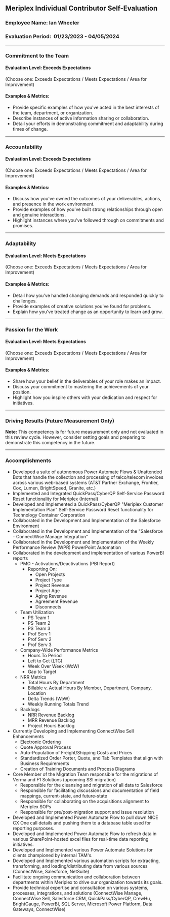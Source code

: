 ## Meriplex Individual Contributor Self-Evaluation

### Employee Name: Ian Wheeler

### Evaluation Period:  01/23/2023 - 04/05/2024

---

### Commitment to the Team

#### Evaluation Level: Exceeds Expectations

(Choose one: Exceeds Expectations / Meets Expectations / Area for Improvement)

#### Examples & Metrics:

- Provide specific examples of how you've acted in the best interests of the team, department, or organization.
- Describe instances of active information sharing or collaboration.
- Detail your efforts in demonstrating commitment and adaptability during times of change.

---

### Accountability

#### Evaluation Level: Exceeds Expectations

(Choose one: Exceeds Expectations / Meets Expectations / Area for Improvement)

#### Examples & Metrics:

- Discuss how you've owned the outcomes of your deliverables, actions, and presence in the work environment.
- Provide examples of how you've built strong relationships through open and genuine interactions.
- Highlight instances where you've followed through on commitments and promises.

---

### Adaptability

#### Evaluation Level: Meets Expectations

(Choose one: Exceeds Expectations / Meets Expectations / Area for Improvement)

#### Examples & Metrics:

- Detail how you've handled changing demands and responded quickly to challenges.
- Provide examples of creative solutions you've found for problems.
- Explain how you've treated change as an opportunity to learn and grow.

---

### Passion for the Work

#### Evaluation Level: Meets Expectations

(Choose one: Exceeds Expectations / Meets Expectations / Area for Improvement)

#### Examples & Metrics:

- Share how your belief in the deliverables of your role makes an impact.
- Discuss your commitment to mastering the achievements of your position.
- Highlight how you inspire others with your dedication and respect for initiatives.

---

### Driving Results (Future Measurement Only)

**Note:** This competency is for future measurement only and not evaluated in this review cycle. However, consider setting goals and preparing to demonstrate this competency in the future.

---

### Accomplishments

- Developed a suite of autonomous Power Automate Flows & Unattended Bots that handle the collection and processing of telco/telecom invoices across various web-based systems (AT&T Partner Exchange, Frontier, Cox, Lumen, BrightSpeed, Granite, etc.)
- Implemented and Integrated QuickPass/CyberQP Self-Service Password Reset functionality for Meriplex (Internal)
- Developed and Implemented a QuickPass/CyberQP "Meriplex Customer Implementation Plan" Self-Service Password Reset functionality for Technology Container Corporation
- Collaborated in the Development and Implementation of the Salesforce Environment 
- Collaborated in the Development and Implementation of the "Salesforce - ConnectWise Manage Integration"
- Collaborated in the Development and Implementation of the Weekly Performance Review (WPR) PowerPoint Automation
- Collaborated in the development and implementation of various PowerBI reports
	- PMO - Activations/Deactivations (PBI Report)
		- Reporting On:
			- Open Projects
			- Project Type
			- Project Revenue
			- Project Age
			- Aging Revenue
			- Agreement Revenue
			- Disconnects
	- Team Utilization
		- PS Team 1
		- PS Team 2
		- PS Team 3
		- Prof Serv 1
		- Prof Serv 2
		- Prof Serv 3
	- Company-Wide Performance Metrics
		- Hours To Period
		- Left to Get (LTG)
		- Week Over Week (WoW)
		- Gap to Target
	- NRR Metrics
		- Total Hours By Department
		- Billable v. Actual Hours By Member, Department, Company, Location
		- Delta Trends (WoW)
		- Weekly Running Totals Trend
	- Backlogs
		- NRR Revenue Backlog
		- MRR Revenue Backlog
		- Project Hours Backlog
- Currently Developing and Implementing ConnectWise Sell Enhancements
	- Electronic Ordering
	- Quote Approval Process
	- Auto-Population of Freight/Shipping Costs and Prices
	- Standardized Order Porter, Quote, and Tab Templates that align with Business Requirements
	- Creation of Training Documents and Process Diagrams
- Core Member of the Migration Team responsible for the migrations of Verma and F1 Solutions (upcoming SSI migration)
	- Responsible for the cleansing and migration of all data to Salesforce
	- Responsible for facilitating discussions and documentation of field mappings, current-state, and future-state
	- Responsible for collaborating on the acquisitions alignment to Meriplex SOPs
	- Responsible for pre/post-migration support and issue resolution
- Developed and Implemented Power Automate Flow to pull down NICE CX One call details and pushing them to a database table used for reporting purposes.
- Developed and Implemented Power Automate Flow to refresh data in various SharePoint-hosted excel files for real-time data reporting initiatives.
- Developed and Implemented various Power Automate Solutions for clients championed by internal TAM's.
- Developed and Implemented various automation scripts for extracting, transforming, and loading/distributing data from various sources (ConnectWise, Salesforce, NetSuite)
- Facilitate ongoing communication and collaboration between departments within Meriplex to drive our organization towards its goals.
- Provide technical expertise and consultation on various systems, processes, integrations, and solutions (ConnectWise Manage, ConnectWise Sell, Salesforce CRM, QuickPass/CyberQP, CrewHu, BrightGauge, PowerBI, SQL Server, Microsoft Power Platform, Data Gateways, ConnectWise) 

